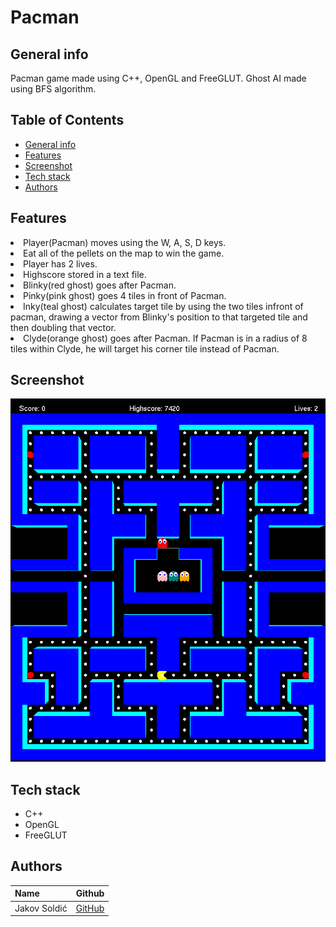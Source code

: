 # Pacman

## General info

<p>Pacman game made using C++, OpenGL and FreeGLUT. Ghost AI made using BFS algorithm.</p>

## Table of Contents

- [General info](#general-info)
- [Features](#features)
- [Screenshot](#screenshot)
- [Tech stack](#tech-stack)
- [Authors](#authors)

## Features

<li>Player(Pacman) moves using the W, A, S, D keys.

<li>Eat all of the pellets on the map to win the game.

<li>Player has 2 lives.

<li>Highscore stored in a text file.

<li>Blinky(red ghost) goes after Pacman.

<li>Pinky(pink ghost) goes 4 tiles in front of Pacman.

<li>Inky(teal ghost) calculates target tile by using the two tiles infront of pacman, drawing a vector from Blinky's position to that targeted tile and then doubling that vector.

<li>Clyde(orange ghost) goes after Pacman. If Pacman is in a radius of 8 tiles within Clyde, he will target his corner tile instead of Pacman. 

 <br>

## Screenshot

![](game.png)

## Tech stack

* C++
* OpenGL
* FreeGLUT

## Authors

| Name          | Github                                   |
|---------------|------------------------------------------|
| Jakov Soldić  | [GitHub](https://github.com/JakovSoldic) |